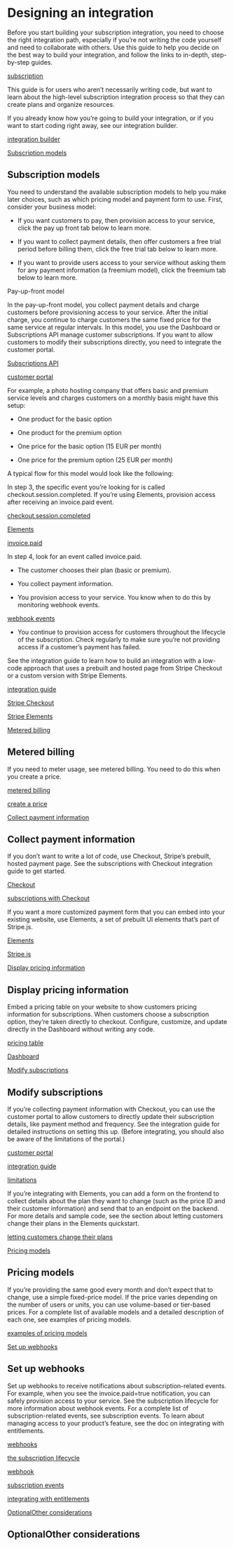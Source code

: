# Designing an integration

Before you start building your subscription integration, you need to choose the right integration path, especially if you’re not writing the code yourself and need to collaborate with others. Use this guide to help you decide on the best way to build your integration, and follow the links to in-depth, step-by-step guides.

[subscription](/billing/subscriptions/creating)

This guide is for users who aren’t necessarily writing code, but want to learn about the high-level subscription integration process so that they can create plans and organize resources.

If you already know how you’re going to build your integration, or if you want to start coding right away, see our integration builder.

[integration builder](/billing/quickstart)

[Subscription models](#subscription-models)

## Subscription models

You need to understand the available subscription models to help you make later choices, such as which pricing model and payment form to use. First, consider your business model:

- If you want customers to pay, then provision access to your service, click the pay up front tab below to learn more.

- If you want to collect payment details, then offer customers a free trial period before billing them, click the free trial tab below to learn more.

- If you want to provide users access to your service without asking them for any payment information (a freemium model), click the freemium tab below to learn more.

Pay-up-front model

In the pay-up-front model, you collect payment details and charge customers before provisioning access to your service. After the initial charge, you continue to charge customers the same fixed price for the same service at regular intervals. In this model, you use the Dashboard or Subscriptions API manage customer subscriptions. If you want to allow customers to modify their subscriptions directly, you need to integrate the customer portal.

[Subscriptions API](/api/subscriptions)

[customer portal](/customer-management)

For example, a photo hosting company that offers basic and premium service levels and charges customers on a monthly basis might have this setup:

- One product for the basic option

- One product for the premium option

- One price for the basic option (15 EUR per month)

- One price for the premium option (25 EUR per month)

A typical flow for this model would look like the following:

In step 3, the specific event you’re looking for is called checkout.session.completed. If you’re using Elements, provision access after receiving an invoice.paid event.

[checkout.session.completed](/billing/subscriptions/build-subscriptions#provision-and-monitor)

[Elements](/payments/elements)

[invoice.paid](/billing/subscriptions/build-subscriptions#provision-access)

In step 4, look for an event called invoice.paid.

- The customer chooses their plan (basic or premium).

- You collect payment information.

- You provision access to your service. You know when to do this by monitoring webhook events.

[webhook events](/webhooks)

- You continue to provision access for customers throughout the lifecycle of the subscription. Check regularly to make sure you’re not providing access if a customer’s payment has failed.

See the integration guide to learn how to build an integration with a low-code approach that uses a prebuilt and hosted page from Stripe Checkout or a custom version with Stripe Elements.

[integration guide](/billing/subscriptions/build-subscriptions)

[Stripe Checkout](/payments/checkout)

[Stripe Elements](/payments/elements)

[Metered billing](#metered-billing)

## Metered billing

If you need to meter usage, see metered billing. You need to do this when you create a price.

[metered billing](/products-prices/pricing-models#usage-based-pricing)

[create a price](/products-prices/manage-prices#create-price)

[Collect payment information](#collect-payment-info)

## Collect payment information

If you don’t want to write a lot of code, use Checkout, Stripe’s prebuilt, hosted payment page. See the subscriptions with Checkout integration guide to get started.

[Checkout](/payments/checkout)

[subscriptions with Checkout](/billing/subscriptions/build-subscriptions?ui=stripe-hosted)

If you want a more customized payment form that you can embed into your existing website, use Elements, a set of prebuilt UI elements that’s part of Stripe.js.

[Elements](/payments/elements)

[Stripe.js](/payments/elements)

[Display pricing information](#pricing-table)

## Display pricing information

Embed a pricing table on your website to show customers pricing information for subscriptions. When customers choose a subscription option, they’re taken directly to checkout. Configure, customize, and update directly in the Dashboard without writing any code.

[pricing table](/payments/checkout/pricing-table)

[Dashboard](https://dashboard.stripe.com/test/pricing-tables)

[Modify subscriptions](#modify-subs)

## Modify subscriptions

If you’re collecting payment information with Checkout, you can use the customer portal to allow customers to directly update their subscription details, like payment method and frequency. See the integration guide for detailed instructions on setting this up. (Before integrating, you should also be aware of the limitations of the portal.)

[customer portal](/customer-management)

[integration guide](/billing/subscriptions/build-subscriptions?ui=stripe-hosted)

[limitations](/customer-management)

If you’re integrating with Elements, you can add a form on the frontend to collect details about the plan they want to change (such as the price ID and their customer information) and send that to an endpoint on the backend. For more details and sample code, see the section about letting customers change their plans in the Elements quickstart.

[letting customers change their plans](/billing/subscriptions/build-subscriptions?ui=elements#change-price)

[Pricing models](#pricing-models)

## Pricing models

If you’re providing the same good every month and don’t expect that to change, use a simple fixed-price model. If the price varies depending on the number of users or units, you can use volume-based or tier-based prices. For a complete list of available models and a detailed description of each one, see examples of pricing models.

[examples of pricing models](/products-prices/pricing-models)

[Set up webhooks](#webhooks)

## Set up webhooks

Set up webhooks to receive notifications about subscription-related events. For example, when you see the invoice.paid=true notification, you can safely provision access to your service. See the subscription lifecycle for more information about webhook events. For a complete list of subscription-related events, see subscription events. To learn about managing access to your product’s feature, see the doc on integrating with entitlements.

[webhooks](/billing/subscriptions/webhooks)

[the subscription lifecycle](/billing/subscriptions/overview#subscription-lifecycle)

[webhook](/webhooks)

[subscription events](/billing/subscriptions/overview#subscription-events)

[integrating with entitlements](/billing/entitlements)

[OptionalOther considerations](#other-considerations)

## OptionalOther considerations
